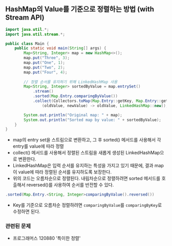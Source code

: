 ## HashMap의 Value를 기준으로 정렬하는 방법 (with Stream API)

```java
import java.util.*;
import java.util.stream.*;

public class Main {
    public static void main(String[] args) {
        Map<String, Integer> map = new HashMap<>();
        map.put("Three", 3);
        map.put("One", 1);
        map.put("Two", 2);
        map.put("Four", 4);
        
        // 정렬 순서를 유지하기 위해 LinkedHashMap 사용
        Map<String, Integer> sortedByValue = map.entrySet()
            .stream()
            .sorted(Map.Entry.comparingByValue())
            .collect(Collectors.toMap(Map.Entry::getKey, Map.Entry::getValue,
                (oldValue, newValue) -> oldValue, LinkedHashMap::new));

        System.out.println("Original map: " + map);
        System.out.println("Sorted map by value: " + sortedByValue);
    }
}
```

- map의 entry set을 스트림으로 변환하고, 그 후 sorted() 메서드를 사용해서 각 entry를 value에 따라 정렬
- collect() 메서드를 사용해서 정렬된 스트림을 새롭게 생성된 LinkedHashMap으로 변환한다.
- LinkedHashMap은 입력 순서를 유지하는 특성을 가지고 있기 때문에, 결과 map이 value에 따라 정렬된 순서를 유지하도록 보장한다.
- 위의 코드는 오름차순으로 정렬된다. 내림차순으로 정렬하려면 sorted 메서드를 호출해서 reversed()를 사용하여 순서를 반전할 수 있다.

```java
.sorted(Map.Entry.<String, Integer>comparingByValue().reversed())
```

- Key를 기준으로 오름차순 정렬하려면 `comparingByValue`를 `comparingByKey`로 수정하면 된다.

### 관련된 문제

- 프로그래머스 120880 '특이한 정렬'